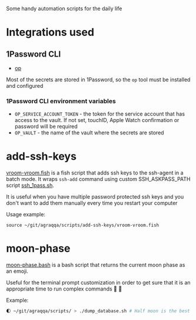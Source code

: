 Some handy automation scripts for the daily life

# Integrations used

## 1Password CLI

- [op](https://developer.1password.com/docs/cli/)

Most of the secrets are stored in 1Password, so the `op` tool must be installed and configured

### 1Password CLI environment variables

- `OP_SERVICE_ACCOUNT_TOKEN` - the token for the service account that has access to the vault. If not set, touchID, Apple Watch confirmation or password will be required
- `OP_VAULT` - the name of the vault where the secrets are stored

# add-ssh-keys

[vroom-vroom.fish](add-ssh-keys/vroom-vroom.fish) is a fish script that adds ssh keys to the ssh-agent in a batch mode. It wraps `ssh-add` command using custom SSH_ASKPASS_PATH script [ssh_1pass.sh](add-ssh-keys/ssh_1pass.sh).

It is useful when you have multiple password protected ssh keys and you don't want to add them manually every time you restart your computer

Usage example:

```fish
source ~/git/agraqqa/scripts/add-ssh-keys/vroom-vroom.fish
```

# moon-phase

[moon-phase.bash](moon-phase.bash) is a bash script that returns the current moon phase as an emoji.

Useful for the terminal prompt customization in order to get sure that it is an appropriate time to run complex commands 🐺 🌝

Example:

```bash
🌓 ~/git/agraqqa/scripts/ > ./dump_database.sh # Half moon is the best time to do that
```
